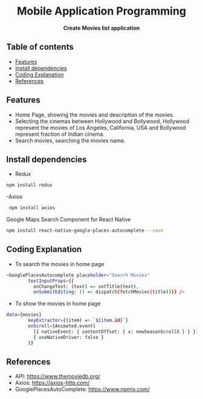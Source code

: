 <!-- Title -->
<h1 align="center">
  Mobile Application Programming
</h1>

<!-- Header -->

<p align="center">
  <b>Create Movies list application</b>
  <br />
<!-- Body -->


## Table of contents
* [Features](#features)
* [Install dependencies](#install-dependencies)
* [Coding Explanation](#coding-explanation)
* [References](#references)


## Features

- Home Page, showing the movies and description of the movies.
- Selecting the cinemas between Hollywood and Bollywood, Hollywood represent the movies of Los Angeles, California, USA and Bollywood represent fraction of Indian cinema. 
- Search movies, searching the movies name.

## Install dependencies
- Redux 
```sh
npm install redux
```
-Axios
```sh
 npm install axios
 ```
 Google Maps Search Component for React Native
 ```sh
 npm install react-native-google-places-autocomplete --save
 ```

## Coding Explanation
- To search the movies in home page
```sh
<GooglePlacesAutocomplete placeholder="Search Movies"
        textInputProps={{
          onChangeText: (text) => setTitle(text),
          onSubmitEditing: () => dispatch(fetchMovies(title))}} />
```
- To show the movies in home page
```sh
data={movies}
        keyExtractor={(item) => `${item.id}`}
        onScroll={Animated.event(
          [{ nativeEvent: { contentOffset: { x: newSeasonScrollX } } }],
          { useNativeDriver: false }
        )}
```

## References
- API: https://www.themoviedb.org/
- Axios: https://axios-http.com/
- GooglePlacesAutoComplete: https://www.npmjs.com/


